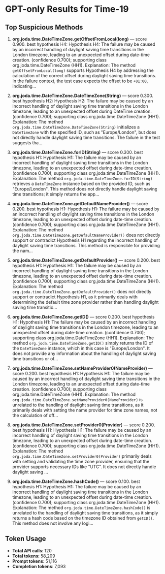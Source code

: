 # GPT-only Results for Time-19

## Top Suspicious Methods

1. **org.joda.time.DateTimeZone.getOffsetFromLocal(long)** — score 0.900. best hypothesis H4: Hypothesis H4: The failure may be caused by an incorrect handling of daylight saving time transitions in the London timezone, leading to an unexpected offset during date-time creation. (confidence 0.700); supporting class org.joda.time.DateTimeZone (HH1).
    Explanation: The method `getOffsetFromLocal(long)` supports Hypothesis H4 by addressing the calculation of the correct offset during daylight saving time transitions. In the failure context, the test case expects the offset to be `+01:00`, indicating...

2. **org.joda.time.DateTimeZone.DateTimeZone(String)** — score 0.300. best hypothesis H2: Hypothesis H2: The failure may be caused by an incorrect handling of daylight saving time transitions in the London timezone, leading to an unexpected offset during DateTime creation. (confidence 0.700); supporting class org.joda.time.DateTimeZone (HH1).
    Explanation: The method `org.joda.time.DateTimeZone.DateTimeZone(String)` initializes a `DateTimeZone` with the specified ID, such as "Europe/London", but does not directly handle daylight saving time transitions. The failure in the test suggests tha...

3. **org.joda.time.DateTimeZone.forID(String)** — score 0.300. best hypothesis H1: Hypothesis H1: The failure may be caused by an incorrect handling of daylight saving time transitions in the London timezone, leading to an unexpected offset during date-time creation. (confidence 0.700); supporting class org.joda.time.DateTimeZone (HH1).
    Explanation: The method `org.joda.time.DateTimeZone.forID(String)` retrieves a `DateTimeZone` instance based on the provided ID, such as "Europe/London". This method does not directly handle daylight saving time transitions; it simply returns the app...

4. **org.joda.time.DateTimeZone.getDefaultNameProvider()** — score 0.200. best hypothesis H1: Hypothesis H1: The failure may be caused by an incorrect handling of daylight saving time transitions in the London timezone, leading to an unexpected offset during date-time creation. (confidence 0.700); supporting class org.joda.time.DateTimeZone (HH1).
    Explanation: The method `org.joda.time.DateTimeZone.getDefaultNameProvider()` does not directly support or contradict Hypothesis H1 regarding the incorrect handling of daylight saving time transitions. This method is responsible for providing the nam...

5. **org.joda.time.DateTimeZone.getDefaultProvider()** — score 0.200. best hypothesis H1: Hypothesis H1: The failure may be caused by an incorrect handling of daylight saving time transitions in the London timezone, leading to an unexpected offset during date-time creation. (confidence 0.700); supporting class org.joda.time.DateTimeZone (HH1).
    Explanation: The method `org.joda.time.DateTimeZone.getDefaultProvider()` does not directly support or contradict Hypothesis H1, as it primarily deals with determining the default time zone provider rather than handling daylight saving time transitio...

6. **org.joda.time.DateTimeZone.getID()** — score 0.200. best hypothesis H1: Hypothesis H1: The failure may be caused by an incorrect handling of daylight saving time transitions in the London timezone, leading to an unexpected offset during date-time creation. (confidence 0.700); supporting class org.joda.time.DateTimeZone (HH1).
    Explanation: The method `org.joda.time.DateTimeZone.getID()` simply returns the ID of the `DateTimeZone` instance, which in this case is "Europe/London". It does not provide any information about the handling of daylight saving time transitions or of...

7. **org.joda.time.DateTimeZone.setNameProvider0(NameProvider)** — score 0.200. best hypothesis H1: Hypothesis H1: The failure may be caused by an incorrect handling of daylight saving time transitions in the London timezone, leading to an unexpected offset during date-time creation. (confidence 0.700); supporting class org.joda.time.DateTimeZone (HH1).
    Explanation: The method `org.joda.time.DateTimeZone.setNameProvider0(NameProvider)` is unrelated to the handling of daylight saving time transitions, as it primarily deals with setting the name provider for time zone names, not the calculation of off...

8. **org.joda.time.DateTimeZone.setProvider0(Provider)** — score 0.200. best hypothesis H1: Hypothesis H1: The failure may be caused by an incorrect handling of daylight saving time transitions in the London timezone, leading to an unexpected offset during date-time creation. (confidence 0.700); supporting class org.joda.time.DateTimeZone (HH1).
    Explanation: The method `org.joda.time.DateTimeZone.setProvider0(Provider)` primarily deals with setting and validating the time zone provider, ensuring that the provider supports necessary IDs like "UTC". It does not directly handle daylight saving ...

9. **org.joda.time.DateTimeZone.hashCode()** — score 0.100. best hypothesis H1: Hypothesis H1: The failure may be caused by an incorrect handling of daylight saving time transitions in the London timezone, leading to an unexpected offset during date-time creation. (confidence 0.700); supporting class org.joda.time.DateTimeZone (HH1).
    Explanation: The method `org.joda.time.DateTimeZone.hashCode()` is unrelated to the handling of daylight saving time transitions, as it simply returns a hash code based on the timezone ID obtained from `getID()`. This method does not involve any logi...


## Token Usage

- **Total API calls**: 120
- **Total tokens**: 58,209
- **Prompt tokens**: 51,116
- **Completion tokens**: 7,093
